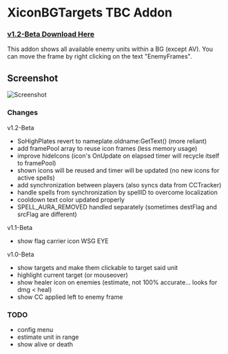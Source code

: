 # XiconBGTargets TBC Addon

### [v1.2-Beta Download Here](https://github.com/XiconQoo/XiconBGTargets/releases/download/v1.2-Beta/XiconBGTargets_v1.2-Beta.zip)

This addon shows all available enemy units within a BG (except AV).
You can move the frame by right clicking on the text "EnemyFrames".

## Screenshot

![Screenshot](../readme-media/sample.jpg)

### Changes

v1.2-Beta
- SoHighPlates revert to nameplate.oldname:GetText() (more reliant)
- add framePool array to reuse icon frames (less memory usage)
- improve hideIcons (icon's OnUpdate on elapsed timer will recycle itself to framePool)
- shown icons will be reused and timer will be updated (no new icons for active spells)
- add synchronization between players (also syncs data from CCTracker)
- handle spells from synchronization by spellID to overcome localization
- cooldown text color updated properly
- SPELL_AURA_REMOVED handled separately (sometimes destFlag and srcFlag are different)

v1.1-Beta
- show flag carrier icon WSG EYE

v1.0-Beta

- show targets and make them clickable to target said unit
- highlight current target (or mouseover)
- show healer icon on enemies (estimate, not 100% accurate... looks for dmg < heal)
- show CC applied left to enemy frame

### TODO

- config menu
- estimate unit in range
- show alive or death